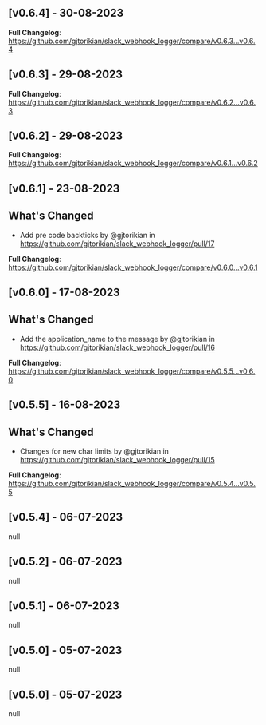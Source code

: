 ## [v0.6.4] - 30-08-2023
**Full Changelog**: https://github.com/gjtorikian/slack_webhook_logger/compare/v0.6.3...v0.6.4
## [v0.6.3] - 29-08-2023
**Full Changelog**: https://github.com/gjtorikian/slack_webhook_logger/compare/v0.6.2...v0.6.3
## [v0.6.2] - 29-08-2023
**Full Changelog**: https://github.com/gjtorikian/slack_webhook_logger/compare/v0.6.1...v0.6.2
## [v0.6.1] - 23-08-2023
## What's Changed
* Add pre code backticks by @gjtorikian in https://github.com/gjtorikian/slack_webhook_logger/pull/17


**Full Changelog**: https://github.com/gjtorikian/slack_webhook_logger/compare/v0.6.0...v0.6.1
## [v0.6.0] - 17-08-2023
## What's Changed
* Add the application_name to the message by @gjtorikian in https://github.com/gjtorikian/slack_webhook_logger/pull/16


**Full Changelog**: https://github.com/gjtorikian/slack_webhook_logger/compare/v0.5.5...v0.6.0
## [v0.5.5] - 16-08-2023
## What's Changed
* Changes for new char limits by @gjtorikian in https://github.com/gjtorikian/slack_webhook_logger/pull/15


**Full Changelog**: https://github.com/gjtorikian/slack_webhook_logger/compare/v0.5.4...v0.5.5
## [v0.5.4] - 06-07-2023
null
## [v0.5.2] - 06-07-2023
null
## [v0.5.1] - 06-07-2023
null
## [v0.5.0] - 05-07-2023
null
## [v0.5.0] - 05-07-2023
null
